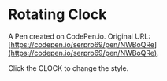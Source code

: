 # Rotating Clock

A Pen created on CodePen.io. Original URL: [https://codepen.io/serpro69/pen/NWBoQRe](https://codepen.io/serpro69/pen/NWBoQRe).

Click the CLOCK to change the style.